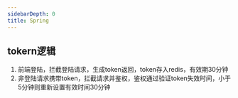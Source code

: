 ```yaml
---
sidebarDepth: 0
title: Spring
---
```



## tokern逻辑
1. 前端登陆，拦截登陆请求，生成token返回，token存入redis，有效期30分钟
2. 非登陆请求携带token，拦截请求并鉴权，鉴权通过验证token失效时间，小于5分钟则重新设置有效时间30分钟


